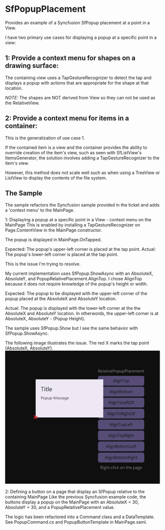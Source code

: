 # SfPopupPlacement
Provides an example of a Syncfusion SfPopup placement at a point in a View.

I have two primary use cases for displaying a popup at a specific point in a view:

## 1: Provide a context menu for shapes on a drawing surface: 

The containing view uses a TapGestureRecognizer to detect the tap and displays a popup
with actions that are appropriate for the shape at that location.  

*NOTE:* The shapes are NOT derived from View so they can not be used as the RelativeView.

## 2: Provide a context menu for items in a container:
This is the generalization of use case 1.

If the contained item is a view and the container provides the ability to override creation
of the item's view, such as seen with SfListView's ItemsGenerator, the solution involves
adding a TapGestureRecognizer to the item's view.

However, this method does not scale well such as when using a TreeView or ListView to display
the contents of the file system.

## The Sample
The sample refactors the Syncfusion sample provided in the ticket and adds a 'context menu'
to the MainPage.

1: Displaying a popup at a specific point in a View - context menu on the MainPage
This is enabled by installing a TapGestureRecognizer on Page.ContentView in
the MainPage constructor.

The popup is displayed in MainPage.OnTapped.

Expected: The popup's upper-left corner is placed at the tap point.
Actual: The popup's lower-left corner is placed at the tap point.

This is the issue I'm trying to resolve.

My current implementation uses SfPopup.ShowAsync with an AbsoluteX, AbsoluteY, and PopupRelativePlacement.AlignTop.
I chose AlignTop because it does not require knowledge of the popup's height or width.

Expected: The popup to be displayed with the upper-left corner of the popup
placed at the AbsoluteX and AbsoluteY location.

Actual: The popup is displayed with the lower-left corner at the the AbsoluteX and AbsoluteY location.
In otherwords, the upper-left corner is at AbsoluteX, AbsoluteY - (Popup Height).

The sample uses SfPopup.Show but I see the same behavior with SfPopup.ShowAsync.

The following image illustrates the issue. The red X marks the tap point (AbsoluteX, AbsoluteY).
![Screen Shot](ScreenShot.png)

2: Defining a button on a page that display an SfPopup relative to the containing MainPage
Like the previous Syncfusion example code, the buttons display a popup on the MainPage with an AbsoluteX = 30, 
AbsoluteY = 30, and a PopupRelativePlacement value.

The logic has been refactored into a Command class and a DataTemplate.
See PopupCommand.cs and PopupButtonTemplate in MainPage.xaml.






